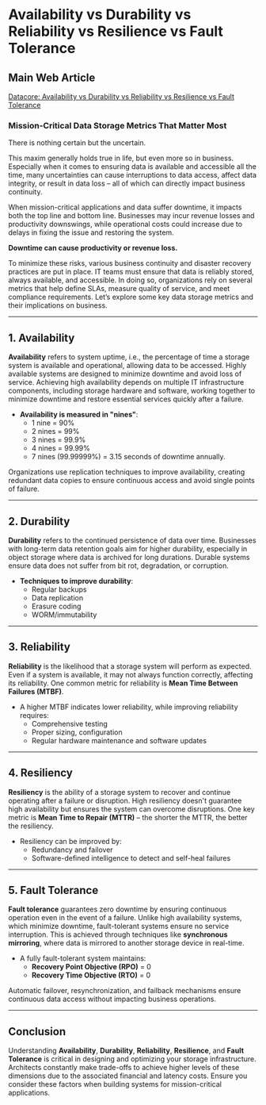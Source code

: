 # Availability vs Durability vs Reliability vs Resilience vs Fault Tolerance

## Main Web Article
[Datacore: Availability vs Durability vs Reliability vs Resilience vs Fault Tolerance](https://www.datacore.com/blog/availability-durability-reliability-resilience-fault-tolerance/)


### Mission-Critical Data Storage Metrics That Matter Most

There is nothing certain but the uncertain.

This maxim generally holds true in life, but even more so in business. Especially when it comes to ensuring data is available and accessible all the time, many uncertainties can cause interruptions to data access, affect data integrity, or result in data loss – all of which can directly impact business continuity.

When mission-critical applications and data suffer downtime, it impacts both the top line and bottom line. Businesses may incur revenue losses and productivity downswings, while operational costs could increase due to delays in fixing the issue and restoring the system.

**Downtime can cause productivity or revenue loss.**

To minimize these risks, various business continuity and disaster recovery practices are put in place. IT teams must ensure that data is reliably stored, always available, and accessible. In doing so, organizations rely on several metrics that help define SLAs, measure quality of service, and meet compliance requirements. Let’s explore some key data storage metrics and their implications on business.

---

## 1. Availability

**Availability** refers to system uptime, i.e., the percentage of time a storage system is available and operational, allowing data to be accessed. Highly available systems are designed to minimize downtime and avoid loss of service. Achieving high availability depends on multiple IT infrastructure components, including storage hardware and software, working together to minimize downtime and restore essential services quickly after a failure.

- **Availability is measured in "nines"**:  
  - 1 nine = 90%  
  - 2 nines = 99%  
  - 3 nines = 99.9%  
  - 4 nines = 99.99%  
  - 7 nines (99.99999%) = 3.15 seconds of downtime annually.

Organizations use replication techniques to improve availability, creating redundant data copies to ensure continuous access and avoid single points of failure.

---

## 2. Durability

**Durability** refers to the continued persistence of data over time. Businesses with long-term data retention goals aim for higher durability, especially in object storage where data is archived for long durations. Durable systems ensure data does not suffer from bit rot, degradation, or corruption.

- **Techniques to improve durability**:  
  - Regular backups  
  - Data replication  
  - Erasure coding  
  - WORM/immutability

---

## 3. Reliability

**Reliability** is the likelihood that a storage system will perform as expected. Even if a system is available, it may not always function correctly, affecting its reliability. One common metric for reliability is **Mean Time Between Failures (MTBF)**.

- A higher MTBF indicates lower reliability, while improving reliability requires:
  - Comprehensive testing  
  - Proper sizing, configuration  
  - Regular hardware maintenance and software updates

---

## 4. Resiliency

**Resiliency** is the ability of a storage system to recover and continue operating after a failure or disruption. High resiliency doesn't guarantee high availability but ensures the system can overcome disruptions. One key metric is **Mean Time to Repair (MTTR)** – the shorter the MTTR, the better the resiliency.

- Resiliency can be improved by:
  - Redundancy and failover  
  - Software-defined intelligence to detect and self-heal failures

---

## 5. Fault Tolerance

**Fault tolerance** guarantees zero downtime by ensuring continuous operation even in the event of a failure. Unlike high availability systems, which minimize downtime, fault-tolerant systems ensure no service interruption. This is achieved through techniques like **synchronous mirroring**, where data is mirrored to another storage device in real-time.

- A fully fault-tolerant system maintains:
  - **Recovery Point Objective (RPO)** = 0  
  - **Recovery Time Objective (RTO)** = 0  

Automatic failover, resynchronization, and failback mechanisms ensure continuous data access without impacting business operations.

---

## Conclusion

Understanding **Availability**, **Durability**, **Reliability**, **Resilience**, and **Fault Tolerance** is critical in designing and optimizing your storage infrastructure. Architects constantly make trade-offs to achieve higher levels of these dimensions due to the associated financial and latency costs. Ensure you consider these factors when building systems for mission-critical applications.
